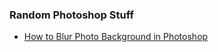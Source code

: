 ### Random Photoshop Stuff

* [How to Blur Photo Background in Photoshop](https://www.youtube.com/watch?v=azsfUXCxtO8&ab_channel=PSDESIRE)